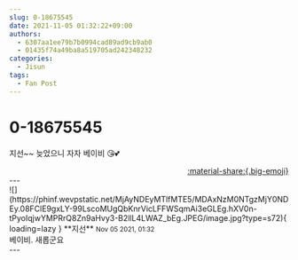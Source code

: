 ```yaml
---
slug: 0-18675545
date: 2021-11-05 01:32:22+09:00
authors:
  - 6307aa1ee79b7b0994cad89ad9cb9ab0
  - 01435f74a49ba8a519705ad242348232
categories:
  - Jisun
tags:
  - Fan Post
---
```


# 0-18675545

<div class="post-container" markdown="1">
<div class="content-container md-sidebar__scrollwrap" markdown="1">

지선~~ 늦었으니 자자 베이비 😘💕

</div>
</div>

<div style="text-align: right;" markdown="1">
<a href="https://weverse.io/fromis9/fanpost/0-18675545" style="text-align: right;">:material-share:{.big-emoji}</a>
</div>
---

<div class="comments-container md-sidebar__scrollwrap" markdown="1">
<div class="comment" markdown="1">
<div class='id-container' markdown="1">
![](https://phinf.wevpstatic.net/MjAyNDEyMTlfMTE5/MDAxNzM0NTgzMjY0NDEy.08FClE9gxLY-99LscoMUgQbKnrVicLFFWSqmAi3eGLEg.hXV0n-tPyoIqjwYMPRrQ8Zn9aHvy3-B2llL4LWAZ_bEg.JPEG/image.jpg?type=s72){ loading=lazy }
**<span class="artist">지선</span>** <small>Nov 05 2021, 01:32</small><br>
</div>
<div class='comment-body' markdown="1">
베이비. 새롭군요
</div>
</div>
</div>
---
